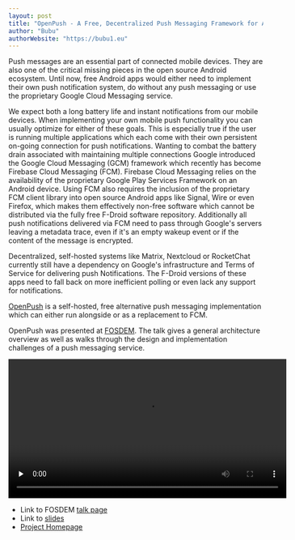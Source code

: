 ```yaml
---
layout: post
title: "OpenPush - A Free, Decentralized Push Messaging Framework for Android"
author: "Bubu"
authorWebsite: "https://bubu1.eu"
---
```


Push messages are an essential part of connected mobile devices. They are also one of the critical missing pieces in the open source Android ecosystem. Until now, free Android apps would either need to implement their own push notification system, do without any push messaging or use the proprietary Google Cloud Messaging service.

We expect both a long battery life and instant notifications from our mobile devices. When implementing your own mobile push functionality you can usually optimize for either of these goals. This is especially true if the user is running multiple applications which each come with their own persistent on-going connection for push notifications. Wanting to combat the battery drain associated with maintaining multiple connections Google introduced the Google Cloud Messaging (GCM) framework which recently has become Firebase Cloud Messaging (FCM). Firebase Cloud Messaging relies on the availability of the proprietary Google Play Services Framework on an Android device. Using FCM also requires the inclusion of the proprietary FCM client library into open source Android apps like Signal, Wire or even Firefox, which makes them effectively non-free software which cannot be distributed via the fully free F-Droid software repository. Additionally all push notifications delivered via FCM need to pass through Google's servers leaving a metadata trace, even if it's an empty wakeup event or if the content of the message is encrypted.

Decentralized, self-hosted systems like Matrix, Nextcloud or RocketChat currently still have a dependency on Google's infrastructure and Terms of Service for delivering push Notifications. The F-Droid versions of these apps need to fall back on more inefficient polling or even lack any support for notifications.

[OpenPush](https://bubu1.eu/openpush) is a self-hosted, free alternative push messaging implementation which can either run alongside or as a replacement to FCM. 

OpenPush was presented at [FOSDEM](https://fosdem.org/). The talk gives a general architecture overview as well as walks through the design and implementation challenges of a push messaging service.

<video preload="none" controls="controls" width="550">
    <source src="https://video.fosdem.org/2020/UA2.220/dip_openpush.webm" type="video/webm; codecs=&quot;vp9, opus&quot;">
</video>

* Link to FOSDEM [talk page](https://fosdem.org/2020/schedule/event/dip_openpush/)
* Link to [slides](https://bubu1.eu/openpush/openpush_fosdem20.pdf)
* [Project Homepage](https://bubu1.eu/openpush)
